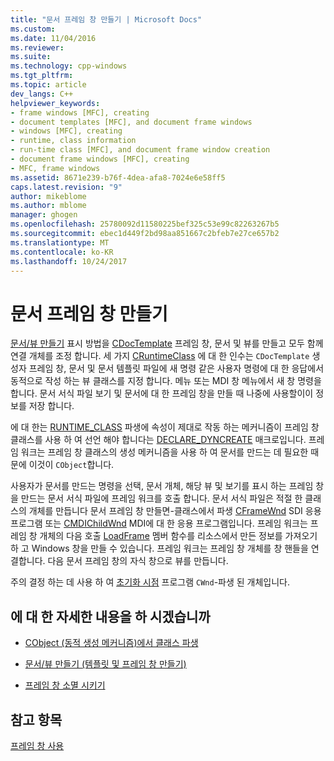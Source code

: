 ```yaml
---
title: "문서 프레임 창 만들기 | Microsoft Docs"
ms.custom: 
ms.date: 11/04/2016
ms.reviewer: 
ms.suite: 
ms.technology: cpp-windows
ms.tgt_pltfrm: 
ms.topic: article
dev_langs: C++
helpviewer_keywords:
- frame windows [MFC], creating
- document templates [MFC], and document frame windows
- windows [MFC], creating
- runtime, class information
- run-time class [MFC], and document frame window creation
- document frame windows [MFC], creating
- MFC, frame windows
ms.assetid: 8671e239-b76f-4dea-afa8-7024e6e58ff5
caps.latest.revision: "9"
author: mikeblome
ms.author: mblome
manager: ghogen
ms.openlocfilehash: 25780092d11580225bef325c53e99c82263267b5
ms.sourcegitcommit: ebec1d449f2bd98aa851667c2bfeb7e27ce657b2
ms.translationtype: MT
ms.contentlocale: ko-KR
ms.lasthandoff: 10/24/2017
---
```

# <a name="creating-document-frame-windows"></a>문서 프레임 창 만들기
[문서/뷰 만들기](../mfc/document-view-creation.md) 표시 방법을 [CDocTemplate](../mfc/reference/cdoctemplate-class.md) 프레임 창, 문서 및 뷰를 만들고 모두 함께 연결 개체를 조정 합니다. 세 가지 [CRuntimeClass](../mfc/reference/cruntimeclass-structure.md) 에 대 한 인수는 `CDocTemplate` 생성자 프레임 창, 문서 및 문서 템플릿 파일에 새 명령 같은 사용자 명령에 대 한 응답에서 동적으로 작성 하는 뷰 클래스를 지정 합니다. 메뉴 또는 MDI 창 메뉴에서 새 창 명령을 합니다. 문서 서식 파일 보기 및 문서에 대 한 프레임 창을 만들 때 나중에 사용할이이 정보를 저장 합니다.  
  
 에 대 한는 [RUNTIME_CLASS](../mfc/reference/run-time-object-model-services.md#runtime_class) 파생에 속성이 제대로 작동 하는 메커니즘이 프레임 창 클래스를 사용 하 여 선언 해야 합니다는 [DECLARE_DYNCREATE](../mfc/reference/run-time-object-model-services.md#declare_dyncreate) 매크로입니다. 프레임 워크는 프레임 창 클래스의 생성 메커니즘을 사용 하 여 문서를 만드는 데 필요한 때문에 이것이 `CObject`합니다.  
  
 사용자가 문서를 만드는 명령을 선택, 문서 개체, 해당 뷰 및 보기를 표시 하는 프레임 창을 만드는 문서 서식 파일에 프레임 워크를 호출 합니다. 문서 서식 파일은 적절 한 클래스의 개체를 만듭니다 문서 프레임 창 만들면-클래스에서 파생 [CFrameWnd](../mfc/reference/cframewnd-class.md) SDI 응용 프로그램 또는 [CMDIChildWnd](../mfc/reference/cmdichildwnd-class.md) MDI에 대 한 응용 프로그램입니다. 프레임 워크는 프레임 창 개체의 다음 호출 [LoadFrame](../mfc/reference/cframewnd-class.md#loadframe) 멤버 함수를 리소스에서 만든 정보를 가져오기 하 고 Windows 창을 만들 수 있습니다. 프레임 워크는 프레임 창 개체를 창 핸들을 연결합니다. 다음 문서 프레임 창의 자식 창으로 뷰를 만듭니다.  
  
 주의 결정 하는 데 사용 하 여 [초기화 시점](../mfc/when-to-initialize-cwnd-objects.md) 프로그램 `CWnd`-파생 된 개체입니다.  
  
## <a name="what-do-you-want-to-know-more-about"></a>에 대 한 자세한 내용을 하 시겠습니까  
  
-   [CObject (동적 생성 메커니즘)에서 클래스 파생](../mfc/deriving-a-class-from-cobject.md)  
  
-   [문서/뷰 만들기 (템플릿 및 프레임 창 만들기)](../mfc/document-view-creation.md)  
  
-   [프레임 창 소멸 시키기](../mfc/destroying-frame-windows.md)  
  
## <a name="see-also"></a>참고 항목  
 [프레임 창 사용](../mfc/using-frame-windows.md)

